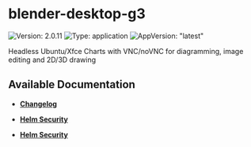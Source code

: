 # blender-desktop-g3

![Version: 2.0.11](https://img.shields.io/badge/Version-2.0.11-informational?style=flat-square) ![Type: application](https://img.shields.io/badge/Type-application-informational?style=flat-square) ![AppVersion: "latest"](https://img.shields.io/badge/AppVersion-"latest"-informational?style=flat-square)

Headless Ubuntu/Xfce Charts with VNC/noVNC for diagramming, image editing and 2D/3D drawing

## Available Documentation

- [**Changelog**](CHANGELOG)

- [**Helm Security**](container-security)

- [**Helm Security**](helm-security)

